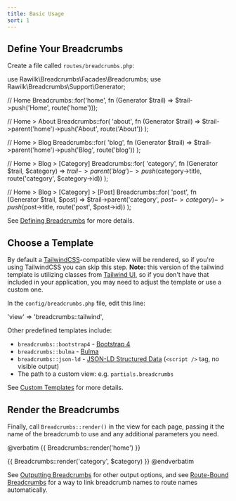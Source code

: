 ```yaml
---
title: Basic Usage
sort: 1
---
```


## Define Your Breadcrumbs

Create a file called `routes/breadcrumbs.php`:

<x-code lang="php">
use Rawilk\Breadcrumbs\Facades\Breadcrumbs;
use Rawilk\Breadcrumbs\Support\Generator;

// Home
Breadcrumbs::for('home', fn (Generator $trail) => $trail->push('Home', route('home')));

// Home > About
Breadcrumbs::for(
    'about',
    fn (Generator $trail) => $trail->parent('home')->push('About', route('About'))
);

// Home > Blog
Breadcrumbs::for(
    'blog',
    fn (Generator $trail) => $trail->parent('home')->push('Blog', route('blog'))
);

// Home > Blog > [Category]
Breadcrumbs::for(
    'category',
    fn (Generator $trail, $category) => $trail->parent('blog')->push($category->title, route('category', $category->id))
);

// Home > Blog > [Category] > [Post]
Breadcrumbs::for(
    'post',
    fn (Generator $trail, $post) => $trail->parent('category', $post->category)->push($post->title, route('post', $post->id))
);
</x-code>

<x-tip>
    See <a href="/laravel-breadcrumbs/v1/usage/defining-breadcrumbs">Defining Breadcrumbs</a> for more details.
</x-tip>

## Choose a Template

By default a [TailwindCSS](https://tailwindui.com/components/application-ui/headings/page-headings#component-8a687a46760e105177d4a4ed39ae6d27)-compatible view will be rendered, so if you're using TailwindCSS you can skip this step.
**Note:** this version of the tailwind template is utilizing classes from [Tailwind UI](https://tailwindui.com/), so if you don't have that included in your application,
you may need to adjust the template or use a custom one.

In the `config/breadcrumbs.php` file, edit this line:

<x-code lang="php">'view' => 'breadcrumbs::tailwind',</x-code>

Other predefined templates include:

- `breadcrumbs::bootstrap4` - [Bootstrap 4](https://getbootstrap.com/docs/4.0/components/breadcrumb/)
- `breadcrumbs::bulma` - [Bulma](https://bulma.io/documentation/components/breadcrumb/)
- `breadcrumbs::json-ld` - [JSON-LD Structured Data](https://developers.google.com/search/docs/data-types/breadcrumbs) (`<script />` tag, no visible output)
- The path to a custom view: e.g. `partials.breadcrumbs`

<x-tip>See <a href="/laravel-breadcrumbs/v1/usage/custom-templates">Custom Templates</a> for more details.</x-tip>

## Render the Breadcrumbs

Finally, call `Breadcrumbs::render()` in the view for each page, passing it the name of the breadcrumb to use and any additional parameters you need.

<x-code lang="html">
@verbatim
{{ Breadcrumbs::render('home') }}

{{ Breadcrumbs::render('category', $category) }}
@endverbatim
</x-code>

<x-tip>
See <a href="/laravel-breadcrumbs/v1/usage/outputting-breadcrumbs">Outputting Breadcrumbs</a> for other output options, and see
<a href="/laravel-breadcrumbs/v1/advanced-usage/route-bound-breadcrumbs">Route-Bound Breadcrumbs</a> for a way to link
breadcrumb names to route names automatically.
</x-tip>
